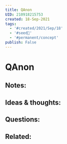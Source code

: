 ```yaml
---
title: QAnon
UID: 210918215753
created: 18-Sep-2021
tags:
  - '#created/2021/Sep/18'
  - '#seed🥜'
  - '#permanent/concept'
publish: False
---
```

# QAnon

## Notes:


## Ideas & thoughts:

## Questions:

## Related:
